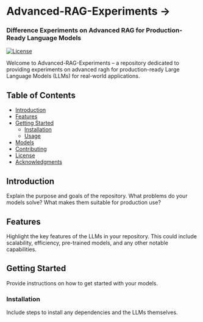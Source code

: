 # Advanced-RAG-Experiments -> 
### Difference Experiments on Advanced RAG for Production-Ready Language Models

[![License](https://img.shields.io/badge/License-MIT-blue.svg)](LICENSE)

Welcome to Advanced-RAG-Experiments – a repository dedicated to providing experiments on advanced ragh for production-ready Large Language Models (LLMs) for real-world applications.

## Table of Contents
- [Introduction](#introduction)
- [Features](#features)
- [Getting Started](#getting-started)
  - [Installation](#installation)
  - [Usage](#usage)
- [Models](#models)
- [Contributing](#contributing)
- [License](#license)
- [Acknowledgments](#acknowledgments)

## Introduction
Explain the purpose and goals of the repository. What problems do your models solve? What makes them suitable for production use?

## Features
Highlight the key features of the LLMs in your repository. This could include scalability, efficiency, pre-trained models, and any other notable capabilities.

## Getting Started
Provide instructions on how to get started with your models.

### Installation
Include steps to install any dependencies and the LLMs themselves.
